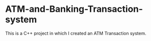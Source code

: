 # ATM-and-Banking-Transaction-system
This is a C++ project in which I created an ATM Transaction system.
